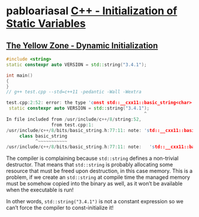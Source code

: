 # pabloariasal [C++ - Initialization of Static Variables](https://pabloariasal.github.io/2020/01/02/static-variable-initialization/)

## [The Yellow Zone - Dynamic Initialization](https://pabloariasal.github.io/2020/01/02/static-variable-initialization/#the-yellow-zone---dynamic-initialization)



```C++
#include <string>
static constexpr auto VERSION = std::string("3.4.1");

int main()
{
}
// g++ test.cpp --std=c++11 -pedantic -Wall -Wextra

```



```C++
test.cpp:2:52: error: the type 'const std::__cxx11::basic_string<char>' of 'constexpr' variable 'VERSION' is not literal
 static constexpr auto VERSION = std::string("3.4.1");
                                                    ^
In file included from /usr/include/c++/8/string:52,
                 from test.cpp:1:
/usr/include/c++/8/bits/basic_string.h:77:11: note: 'std::__cxx11::basic_string<char>' is not literal because:
     class basic_string
           ^~~~~~~~~~~~
/usr/include/c++/8/bits/basic_string.h:77:11: note:   'std::__cxx11::basic_string<char>' has a non-trivial destructor
```

The compiler is complaining because `std::string` defines a non-trivial destructor. That means that `std::string` is probably allocating some resource that must be freed upon destruction, in this case memory. This is a problem, if we create an `std::string` at compile time the managed memory must be somehow copied into the binary as well, as it won’t be available when the executable is run!

In other words, `std::string("3.4.1")` is not a constant expression so we can’t force the compiler to const-initialize it!